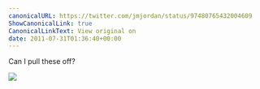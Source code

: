 ```yaml
---
canonicalURL: https://twitter.com/jmjordan/status/97480765432004609
ShowCanonicalLink: true
CanonicalLinkText: View original on
date: 2011-07-31T01:36:40+00:00
---
```

Can I pull these off?

![](/images/97480765432004609-360341546.jpg)